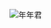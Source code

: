 <!DOCTYPE html>
<html>
  <head>
    <meta charset="utf-8">
    <title>regina9801</title>
  </head>
  <body>
    <img src="https://pic.pimg.tw/melances/1379121327-3598603394.jpg" alt="年年君">
  </body>
</html>
